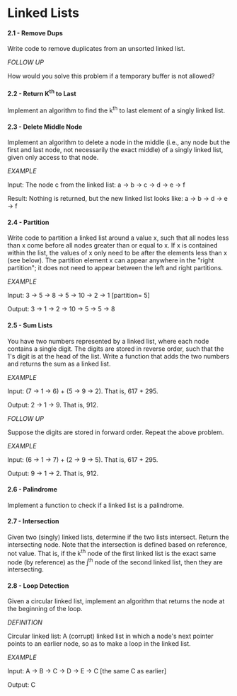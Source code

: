 # Linked Lists

#### 2.1 - Remove Dups

Write code to remove duplicates from an unsorted linked list.

_FOLLOW UP_

How would you solve this problem if a temporary buffer is not allowed?

#### 2.2 - Return K<sup>th</sup> to Last

Implement an algorithm to find the k<sup>th</sup> to last element of a singly linked list.

#### 2.3 - Delete Middle Node

Implement an algorithm to delete a node in the middle (i.e., any node but the first and last node, not necessarily the exact middle) of a singly linked list, given only access to that node.

_EXAMPLE_

lnput: The node c from the linked list: a -> b -> c -> d -> e -> f

Result: Nothing is returned, but the new linked list looks like: a -> b -> d -> e -> f

#### 2.4 - Partition

Write code to partition a linked list around a value x, such that all nodes less than x come before all nodes greater than or equal to x. If x is contained within the list, the values of x only need to be after the elements less than x (see below). The partition element x can appear anywhere in the "right partition"; it does not need to appear between the left and right partitions.

_EXAMPLE_

Input: 3 -> 5 -> 8 -> 5 -> 10 -> 2 -> 1 [partition= 5]

Output: 3 -> 1 -> 2 -> 10 -> 5 -> 5 -> 8

#### 2.5 - Sum Lists

You have two numbers represented by a linked list, where each node contains a single digit. The digits are stored in reverse order, such that the 1's digit is at the head of the list. Write a function that adds the two numbers and returns the sum as a linked list.

_EXAMPLE_

Input: (7 -> 1 -> 6) + (5 -> 9 -> 2). That is, 617 + 295.

Output: 2 -> 1 -> 9. That is, 912.

_FOLLOW UP_

Suppose the digits are stored in forward order. Repeat the above problem.

_EXAMPLE_

lnput: (6 -> 1 -> 7) + (2 -> 9 -> 5). That is, 617 + 295.

Output: 9 -> 1 -> 2. That is, 912.

#### 2.6 - Palindrome

Implement a function to check if a linked list is a palindrome.

#### 2.7 - Intersection

Given two (singly) linked lists, determine if the two lists intersect. Return the intersecting node. Note that the intersection is defined based on reference, not value. That is, if the k<sup>th</sup> node of the first linked list is the exact same node (by reference) as the j<sup>th</sup> node of the second linked list, then they are intersecting.

#### 2.8 - Loop Detection

Given a circular linked list, implement an algorithm that returns the node at the beginning of the loop.

_DEFINITION_

Circular linked list: A (corrupt) linked list in which a node's next pointer points to an earlier node, so as to make a loop in the linked list.

_EXAMPLE_

Input: A -> B -> C -> D -> E -> C [the same C as earlier]

Output: C

